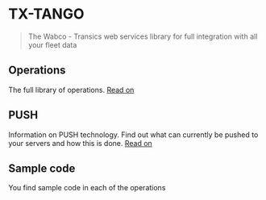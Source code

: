 # TX-TANGO

> The Wabco - Transics web services library for full integration with all your fleet data

## Operations
The full library of operations.
[Read on](/op/)

## PUSH
Information on PUSH technology.
Find out what can currently be pushed to your servers and how this is done.
[Read on](/push/)

## Sample code
You find sample code in each of the operations
